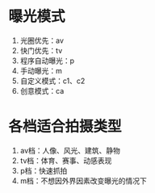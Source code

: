 # 曝光模式
1. 光圈优先：av
2. 快门优先：tv
3. 程序自动曝光：p
4. 手动曝光：m
5. 自定义模式：c1、c2
6. 创意模式：ca

# 各档适合拍摄类型
1. av档：人像、风光、建筑、静物
2. tv档：体育、赛事、动感表现
3. p档：快速抓拍
4. m档：不想因外界因素改变曝光的情况下
